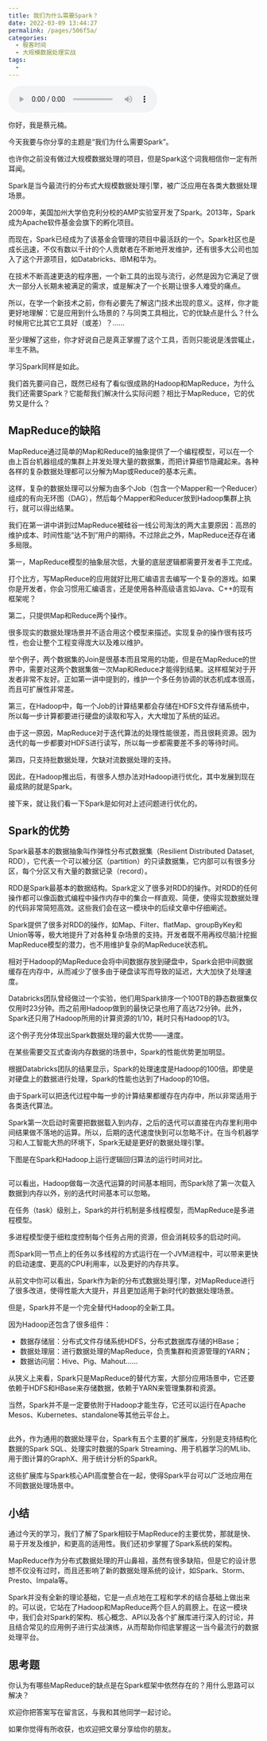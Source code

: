 ```yaml
---
title: 我们为什么需要Spark？
date: 2022-03-09 13:44:27
permalink: /pages/506f5a/
categories:
  - 极客时间
  - 大规模数据处理实战
tags:
  - 
---
```

<audio title="12.我们为什么需要Spark？" src="https://static001.geekbang.org/resource/audio/8d/e8/8d9f4b613775dd6db5634650012602e8.mp3" controls="controls"></audio> 
<p>你好，我是蔡元楠。</p><p>今天我要与你分享的主题是“我们为什么需要Spark”。</p><p>也许你之前没有做过大规模数据处理的项目，但是Spark这个词我相信你一定有所耳闻。</p><p>Spark是当今最流行的分布式大规模数据处理引擎，被广泛应用在各类大数据处理场景。</p><p>2009年，美国加州大学伯克利分校的AMP实验室开发了Spark。2013年，Spark成为Apache软件基金会旗下的孵化项目。</p><p>而现在，Spark已经成为了该基金会管理的项目中最活跃的一个。Spark社区也是成长迅速，不仅有数以千计的个人贡献者在不断地开发维护，还有很多大公司也加入了这个开源项目，如Databricks、IBM和华为。</p><p>在技术不断高速更迭的程序圈，一个新工具的出现与流行，必然是因为它满足了很大一部分人长期未被满足的需求，或是解决了一个长期让很多人难受的痛点。</p><p>所以，在学一个新技术之前，你有必要先了解这门技术出现的意义。这样，你才能更好地理解：它是应用到什么场景的？与同类工具相比，它的优缺点是什么？什么时候用它比其它工具好（或差）？……</p><p>至少理解了这些，你才好说自己是真正掌握了这个工具，否则只能说是浅尝辄止，半生不熟。</p><p>学习Spark同样是如此。</p><!-- [[[read_end]]] --><p>我们首先要问自己，既然已经有了看似很成熟的Hadoop和MapReduce，为什么我们还需要Spark？它能帮我们解决什么实际问题？相比于MapReduce，它的优势又是什么？</p><h2>MapReduce的缺陷</h2><p>MapReduce通过简单的Map和Reduce的抽象提供了一个编程模型，可以在一个由上百台机器组成的集群上并发处理大量的数据集，而把计算细节隐藏起来。各种各样的复杂数据处理都可以分解为Map或Reduce的基本元素。</p><p>这样，复杂的数据处理可以分解为由多个Job（包含一个Mapper和一个Reducer）组成的有向无环图（DAG），然后每个Mapper和Reducer放到Hadoop集群上执行，就可以得出结果。</p><p>我们在第一讲中讲到过MapReduce被硅谷一线公司淘汰的两大主要原因：高昂的维护成本、时间性能“达不到”用户的期待。不过除此之外，MapReduce还存在诸多局限。</p><p>第一，MapReduce模型的抽象层次低，大量的底层逻辑都需要开发者手工完成。</p><p>打个比方，写MapReduce的应用就好比用汇编语言去编写一个复杂的游戏。如果你是开发者，你会习惯用汇编语言，还是使用各种高级语言如Java、C++的现有框架呢？</p><p>第二，只提供Map和Reduce两个操作。</p><p>很多现实的数据处理场景并不适合用这个模型来描述。实现复杂的操作很有技巧性，也会让整个工程变得庞大以及难以维护。</p><p>举个例子，两个数据集的Join是很基本而且常用的功能，但是在MapReduce的世界中，需要对这两个数据集做一次Map和Reduce才能得到结果。这样框架对于开发者非常不友好。正如第一讲中提到的，维护一个多任务协调的状态机成本很高，而且可扩展性非常差。</p><p>第三，在Hadoop中，每一个Job的计算结果都会存储在HDFS文件存储系统中，所以每一步计算都要进行硬盘的读取和写入，大大增加了系统的延迟。</p><p>由于这一原因，MapReduce对于迭代算法的处理性能很差，而且很耗资源。因为迭代的每一步都要对HDFS进行读写，所以每一步都需要差不多的等待时间。</p><p>第四，只支持批数据处理，欠缺对流数据处理的支持。</p><p>因此，在Hadoop推出后，有很多人想办法对Hadoop进行优化，其中发展到现在最成熟的就是Spark。</p><p>接下来，就让我们看一下Spark是如何对上述问题进行优化的。</p><h2>Spark的优势</h2><p>Spark最基本的数据抽象叫作弹性分布式数据集（Resilient Distributed Dataset, RDD），它代表一个可以被分区（partition）的只读数据集，它内部可以有很多分区，每个分区又有大量的数据记录（record）。</p><p>RDD是Spark最基本的数据结构。Spark定义了很多对RDD的操作。对RDD的任何操作都可以像函数式编程中操作内存中的集合一样直观、简便，使得实现数据处理的代码非常简短高效。这些我们会在这一模块中的后续文章中仔细阐述。</p><p>Spark提供了很多对RDD的操作，如Map、Filter、flatMap、groupByKey和Union等等，极大地提升了对各种复杂场景的支持。开发者既不用再绞尽脑汁挖掘MapReduce模型的潜力，也不用维护复杂的MapReduce状态机。</p><p>相对于Hadoop的MapReduce会将中间数据存放到硬盘中，Spark会把中间数据缓存在内存中，从而减少了很多由于硬盘读写而导致的延迟，大大加快了处理速度。</p><p>Databricks团队曾经做过一个实验，他们用Spark排序一个100TB的静态数据集仅仅用时23分钟。而之前用Hadoop做到的最快记录也用了高达72分钟。此外，Spark还只用了Hadoop所用的计算资源的1/10，耗时只有Hadoop的1/3。</p><p>这个例子充分体现出Spark数据处理的最大优势——速度。</p><p>在某些需要交互式查询内存数据的场景中，Spark的性能优势更加明显。</p><p>根据Databricks团队的结果显示，Spark的处理速度是Hadoop的100倍。即使是对硬盘上的数据进行处理，Spark的性能也达到了Hadoop的10倍。</p><p>由于Spark可以把迭代过程中每一步的计算结果都缓存在内存中，所以非常适用于各类迭代算法。</p><p>Spark第一次启动时需要把数据载入到内存，之后的迭代可以直接在内存里利用中间结果做不落地的运算。所以，后期的迭代速度快到可以忽略不计。在当今机器学习和人工智能大热的环境下，Spark无疑是更好的数据处理引擎。</p><p>下图是在Spark和Hadoop上运行逻辑回归算法的运行时间对比。</p><p><img src="https://static001.geekbang.org/resource/image/54/3d/54e4df946206a4a2168a25af8814843d.png" alt=""></p><p>可以看出，Hadoop做每一次迭代运算的时间基本相同，而Spark除了第一次载入数据到内存以外，别的迭代时间基本可以忽略。</p><p>在任务（task）级别上，Spark的并行机制是多线程模型，而MapReduce是多进程模型。</p><p>多进程模型便于细粒度控制每个任务占用的资源，但会消耗较多的启动时间。</p><p>而Spark同一节点上的任务以多线程的方式运行在一个JVM进程中，可以带来更快的启动速度、更高的CPU利用率，以及更好的内存共享。</p><p>从前文中你可以看出，Spark作为新的分布式数据处理引擎，对MapReduce进行了很多改进，使得性能大大提升，并且更加适用于新时代的数据处理场景。</p><p>但是，Spark并不是一个完全替代Hadoop的全新工具。</p><p>因为Hadoop还包含了很多组件：</p><ul>
<li>数据存储层：分布式文件存储系统HDFS，分布式数据库存储的HBase；</li>
<li>数据处理层：进行数据处理的MapReduce，负责集群和资源管理的YARN；</li>
<li>数据访问层：Hive、Pig、Mahout……</li>
</ul><p>从狭义上来看，Spark只是MapReduce的替代方案，大部分应用场景中，它还要依赖于HDFS和HBase来存储数据，依赖于YARN来管理集群和资源。</p><p>当然，Spark并不是一定要依附于Hadoop才能生存，它还可以运行在Apache Mesos、Kubernetes、standalone等其他云平台上。</p><p><img src="https://static001.geekbang.org/resource/image/bc/0c/bc01239280bb853ca1d00c0fb3a8150c.jpg" alt=""></p><p>此外，作为通用的数据处理平台，Spark有五个主要的扩展库，分别是支持结构化数据的Spark SQL、处理实时数据的Spark Streaming、用于机器学习的MLlib、用于图计算的GraphX、用于统计分析的SparkR。</p><p>这些扩展库与Spark核心API高度整合在一起，使得Spark平台可以广泛地应用在不同数据处理场景中。</p><h2>小结</h2><p>通过今天的学习，我们了解了Spark相较于MapReduce的主要优势，那就是快、易于开发及维护，和更高的适用性。我们还初步掌握了Spark系统的架构。</p><p>MapReduce作为分布式数据处理的开山鼻祖，虽然有很多缺陷，但是它的设计思想不仅没有过时，而且还影响了新的数据处理系统的设计，如Spark、Storm、Presto、Impala等。</p><p>Spark并没有全新的理论基础，它是一点点地在工程和学术的结合基础上做出来的。可以说，它站在了Hadoop和MapReduce两个巨人的肩膀上。在这一模块中，我们会对Spark的架构、核心概念、API以及各个扩展库进行深入的讨论，并且结合常见的应用例子进行实战演练，从而帮助你彻底掌握这一当今最流行的数据处理平台。</p><h2>思考题</h2><p>你认为有哪些MapReduce的缺点是在Spark框架中依然存在的？用什么思路可以解决？</p><p>欢迎你把答案写在留言区，与我和其他同学一起讨论。</p><p>如果你觉得有所收获，也欢迎把文章分享给你的朋友。</p><p></p>
